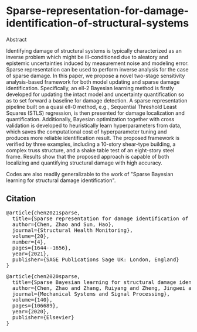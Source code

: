 # Sparse-representation-for-damage-identification-of-structural-systems
Abstract

Identifying damage of structural systems is typically characterized as an inverse problem which might be ill-conditioned
due to aleatory and epistemic uncertainties induced by measurement noise and modeling error. Sparse representation
can be used to perform inverse analysis for the case of sparse damage. In this paper, we propose a novel two-stage
sensitivity analysis-based framework for both model updating and sparse damage identification. Specifically, an ell-2
Bayesian learning method is firstly developed for updating the intact model and uncertainty quantification so as to set
forward a baseline for damage detection. A sparse representation pipeline built on a quasi ell-0 method, e.g., Sequential
Threshold Least Squares (STLS) regression, is then presented for damage localization and quantification. Additionally,
Bayesian optimization together with cross validation is developed to heuristically learn hyperparameters from data,
which saves the computational cost of hyperparameter tuning and produces more reliable identification result. The
proposed framework is verified by three examples, including a 10-story shear-type building, a complex truss structure,
and a shake table test of an eight-story steel frame. Results show that the proposed approach is capable of both
localizing and quantifying structural damage with high accuracy.

Codes are also readily generalizable to the work of "Sparse Bayesian learning for structural damage identification".
## Citation
<pre>
@article{chen2021sparse,
  title={Sparse representation for damage identification of structural systems},
  author={Chen, Zhao and Sun, Hao},
  journal={Structural Health Monitoring},
  volume={20},
  number={4},
  pages={1644--1656},
  year={2021},
  publisher={SAGE Publications Sage UK: London, England}
}
</pre>

<pre>
@article{chen2020sparse,
  title={Sparse Bayesian learning for structural damage identification},
  author={Chen, Zhao and Zhang, Ruiyang and Zheng, Jingwei and Sun, Hao},
  journal={Mechanical Systems and Signal Processing},
  volume={140},
  pages={106689},
  year={2020},
  publisher={Elsevier}
}
</pre>

